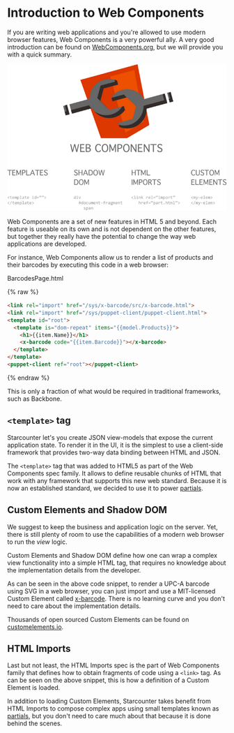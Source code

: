 # Introduction to Web Components

If you are writing web applications and you're allowed to use modern browser features, Web Components is a very powerful ally. A very good introduction can be found on [WebComponents.org](https://www.webcomponents.org/introduction/), but we will provide you with a quick summary.

![web components breakdown](/assets/web-components-breakdown.png)

Web Components are a set of new features in HTML 5 and beyond. Each feature is useable on its own and is not dependent on the other features, but together they really have the potential to change the way web applications are developed.

For instance, Web Components allow us to render a list of products and their barcodes by executing this code in a web browser:

<div class="code-name">BarcodesPage.html</div>

{% raw %}
```html
<link rel="import" href="/sys/x-barcode/src/x-barcode.html">
<link rel="import" href="/sys/puppet-client/puppet-client.html">
<template id="root">
  <template is="dom-repeat" items="{{model.Products}}">
    <h1>{{item.Name}}</h1>
    <x-barcode code="{{item.Barcode}}"></x-barcode>
  </template>
</template>
<puppet-client ref="root"></puppet-client>
```
{% endraw %}

This is only a fraction of what would be required in traditional frameworks, such as Backbone.

## `<template>` tag

Starcounter let's you create JSON view-models that expose the current application state. To render it in the UI, it is the simplest to use a client-side framework that provides two-way data binding between HTML and JSON.

The `<template>` tag that was added to HTML5 as part of the Web Components spec family. It allows to define reusable chunks of HTML that work with any framework that supports this new web standard. Because it is now an established standard, we decided to use it to power [partials](/guides/puppet-web-apps/partials).

## Custom Elements and Shadow DOM

We suggest to keep the business and application logic on the server. Yet, there is still plenty of room to use the capabilities of a modern web browser to run the *view* logic.

Custom Elements and Shadow DOM define how one can wrap a complex view functionality into a simple HTML tag, that requires no knowledge about the implementation details from the developer.

As can be seen in the above code snippet, to render a UPC-A barcode using SVG in a web browser, you can just import and use a MIT-licensed Custom Element called [x-barcode](https://github.com/girliemac/x-barcode). There is no learning curve and you don't need to care about the implementation details.

Thousands of open sourced Custom Elements can be found on [customelements.io](https://customelements.io).

## HTML Imports

Last but not least, the HTML Imports spec is the part of Web Components family that defines how to obtain fragments of code using a `<link>` tag. As can be seen on the above snippet, this is how a definition of a Custom Element is loaded.

In addition to loading Custom Elements, Starcounter takes benefit from HTML Imports to compose complex apps using small templates known as  [partials](/guides/puppet-web-apps/partials/), but you don't need to care much about that because it is done behind the scenes.
